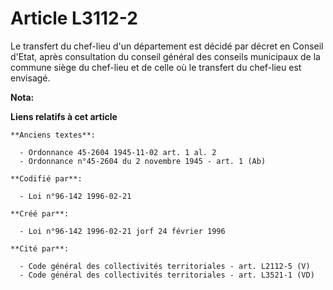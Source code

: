# Article L3112-2

Le transfert du chef-lieu d'un département est décidé par décret en Conseil d'Etat, après consultation du conseil général des
conseils municipaux de la commune siège du chef-lieu et de celle où le transfert du chef-lieu est envisagé.

**Nota:**



**Liens relatifs à cet article**

	**Anciens textes**:

	  - Ordonnance 45-2604 1945-11-02 art. 1 al. 2
	  - Ordonnance n°45-2604 du 2 novembre 1945 - art. 1 (Ab)

	**Codifié par**:

	  - Loi n°96-142 1996-02-21

	**Créé par**:

	  - Loi n°96-142 1996-02-21 jorf 24 février 1996

	**Cité par**:

	  - Code général des collectivités territoriales - art. L2112-5 (V)
	  - Code général des collectivités territoriales - art. L3521-1 (VD)
